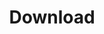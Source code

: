 ---
title: Download
menu:
  header:
    identifier: _download
    url: "/download"
    weight: 4
---